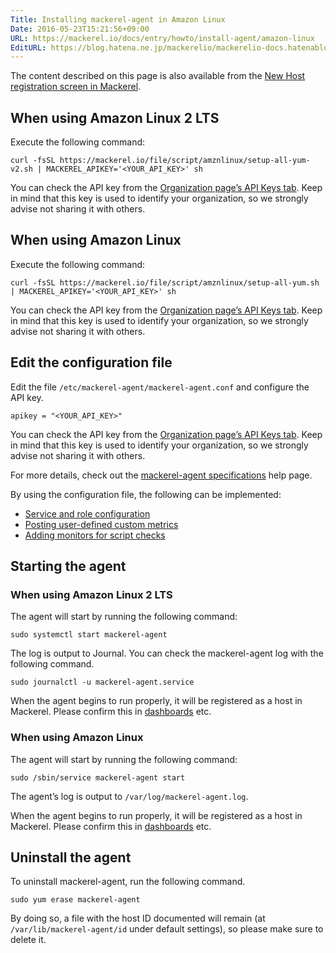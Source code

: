 ```yaml
---
Title: Installing mackerel-agent in Amazon Linux
Date: 2016-05-23T15:21:56+09:00
URL: https://mackerel.io/docs/entry/howto/install-agent/amazon-linux
EditURL: https://blog.hatena.ne.jp/mackerelio/mackerelio-docs.hatenablog.mackerel.io/atom/entry/6653812171397671378
---
```


The content described on this page is also available from the [New Host registration screen in Mackerel](https://mackerel.io/my/instruction-agent).

<h2 id="v2">When using Amazon Linux 2 LTS</h2>

Execute the following command:

```
curl -fsSL https://mackerel.io/file/script/amznlinux/setup-all-yum-v2.sh | MACKEREL_APIKEY='<YOUR_API_KEY>' sh
```

You can check the API key from the [Organization page’s API Keys tab](https://mackerel.io/my?tab=apikeys). Keep in mind that this key is used to identify your organization, so we strongly advise not sharing it with others.

<h2 id="v1">When using Amazon Linux</h2>

Execute the following command:

```
curl -fsSL https://mackerel.io/file/script/amznlinux/setup-all-yum.sh | MACKEREL_APIKEY='<YOUR_API_KEY>' sh
```

You can check the API key from the [Organization page’s API Keys tab](https://mackerel.io/my?tab=apikeys). Keep in mind that this key is used to identify your organization, so we strongly advise not sharing it with others.

<h2 id="config">Edit the configuration file</h2>

Edit the file `/etc/mackerel-agent/mackerel-agent.conf` and configure the API key. 

```
apikey = "<YOUR_API_KEY>"
```

You can check the API key from the [Organization page’s API Keys tab](https://mackerel.io/my?tab=apikeys). Keep in mind that this key is used to identify your organization, so we strongly advise not sharing it with others. 

For more details, check out the [mackerel-agent specifications](https://mackerel.io/docs/entry/spec/agent) help page. 

By using the configuration file, the following can be implemented:

- [Service and role configuration](https://mackerel.io/docs/entry/spec/agent#setting-services-and-roles)
- [Posting user-defined custom metrics](https://mackerel.io/docs/entry/advanced/custom-metrics)
- [Adding monitors for script checks](https://mackerel.io/docs/entry/custom-checks)

<h2 id="start-agent">Starting the agent</h2>
<h3>When using Amazon Linux 2 LTS</h3>

The agent will start by running the following command:

```
sudo systemctl start mackerel-agent
```

The log is output to Journal. You can check the mackerel-agent log with the following command.

```
sudo journalctl -u mackerel-agent.service
```

When the agent begins to run properly, it will be registered as a host in Mackerel. Please confirm this in [dashboards](https://mackerel.io/my/dashboard) etc.

<h3>When using Amazon Linux</h3>

The agent will start by running the following command:

```
sudo /sbin/service mackerel-agent start
```

The agent’s log is output to `/var/log/mackerel-agent.log`.

When the agent begins to run properly, it will be registered as a host in Mackerel. Please confirm this in [dashboards](https://mackerel.io/my/dashboard) etc.


<h2 id="uninstall">Uninstall the agent</h2>

To uninstall mackerel-agent, run the following command.


```
sudo yum erase mackerel-agent
```

By doing so, a file with the host ID documented will remain (at `/var/lib/mackerel-agent/id` under default settings), so please make sure to delete it.
